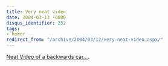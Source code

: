 ```yaml
---
title: Very neat video
date: 2004-03-13 -0800
disqus_identifier: 252
tags:
- humor
redirect_from: "/archive/2004/03/12/very-neat-video.aspx/"
---
```


[Neat Video of a backwards car...](http://www.uglypeoplesuck.com/bits/2003/01/13/malec.wmv).

